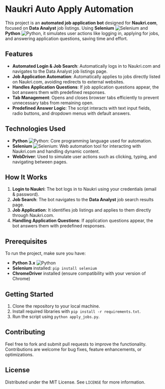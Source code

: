 # Naukri Auto Apply Automation

This project is an **automated job application bot** designed for **Naukri.com**, focused on **Data Analyst** job listings. Using **Selenium** ![Selenium](https://img.shields.io/badge/selenium-25B5A3?style=flat-square&logo=selenium) and **Python** ![Python](https://img.shields.io/badge/Python-3776AB?style=flat-square&logo=python), it simulates user actions like logging in, applying for jobs, and answering application questions, saving time and effort.

## Features

- **Automated Login & Job Search**: Automatically logs in to Naukri.com and navigates to the Data Analyst job listings page.
- **Job Application Automation**: Automatically applies to jobs directly listed on Naukri.com, avoiding redirects to external websites.
- **Handles Application Questions**: If job application questions appear, the bot answers them with predefined responses.
- **Tab Management**: Opens and closes browser tabs efficiently to prevent unnecessary tabs from remaining open.
- **Predefined Answer Logic**: The script interacts with text input fields, radio buttons, and dropdown menus with default answers.

## Technologies Used

- **Python** ![Python](https://img.shields.io/badge/Python-3776AB?style=flat-square&logo=python): Core programming language used for automation.
- **Selenium** ![Selenium](https://img.shields.io/badge/selenium-25B5A3?style=flat-square&logo=selenium): Web automation tool for interacting with Naukri.com and handling dynamic content.
- **WebDriver**: Used to simulate user actions such as clicking, typing, and navigating between pages.

## How It Works

1. **Login to Naukri**: The bot logs in to Naukri using your credentials (email & password).
2. **Job Search**: The bot navigates to the **Data Analyst** job search results page.
3. **Job Application**: It identifies job listings and applies to them directly through Naukri.com.
4. **Handling Application Questions**: If application questions appear, the bot answers them with predefined responses.

## Prerequisites

To run the project, make sure you have:

- **Python 3.x** ![Python](https://img.shields.io/badge/Python-3776AB?style=flat-square&logo=python)
- **Selenium** installed: `pip install selenium`
- **ChromeDriver** installed (ensure compatibility with your version of Chrome)

## Getting Started

1. Clone the repository to your local machine.
2. Install required libraries with `pip install -r requirements.txt`.
3. Run the script using `python apply_jobs.py`.

## Contributing

Feel free to fork and submit pull requests to improve the functionality. Contributions are welcome for bug fixes, feature enhancements, or optimizations.

## License

Distributed under the MIT License. See `LICENSE` for more information.
